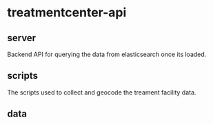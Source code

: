 # treatmentcenter-api

## server
Backend API for querying the data from elasticsearch once its loaded.

## scripts 

The scripts used to collect and geocode the treament facility data.

## data


